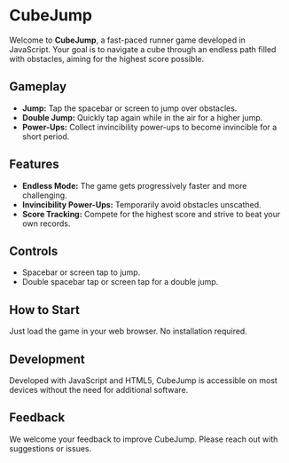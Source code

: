 # CubeJump

Welcome to **CubeJump**, a fast-paced runner game developed in JavaScript. Your goal is to navigate a cube through an endless path filled with obstacles, aiming for the highest score possible.

## Gameplay

- **Jump:** Tap the spacebar or screen to jump over obstacles.
- **Double Jump:** Quickly tap again while in the air for a higher jump.
- **Power-Ups:** Collect invincibility power-ups to become invincible for a short period.

## Features

- **Endless Mode:** The game gets progressively faster and more challenging.
- **Invincibility Power-Ups:** Temporarily avoid obstacles unscathed.
- **Score Tracking:** Compete for the highest score and strive to beat your own records.

## Controls

- Spacebar or screen tap to jump.
- Double spacebar tap or screen tap for a double jump.

## How to Start

Just load the game in your web browser. No installation required.

## Development

Developed with JavaScript and HTML5, CubeJump is accessible on most devices without the need for additional software.

## Feedback

We welcome your feedback to improve CubeJump. Please reach out with suggestions or issues.
